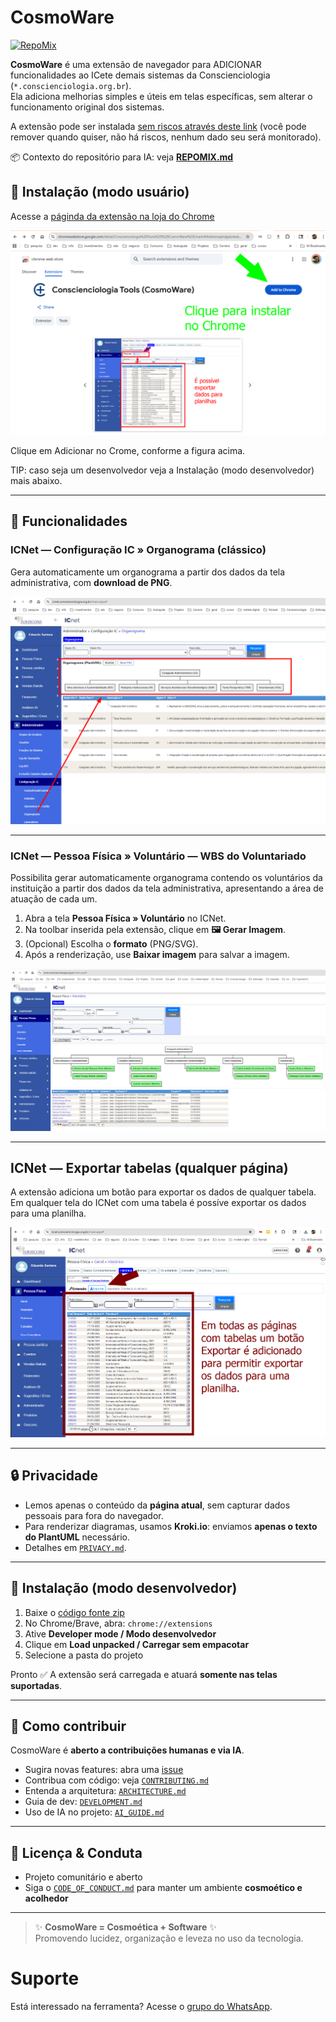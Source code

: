 # CosmoWare

[![RepoMix](https://img.shields.io/badge/RepoMix-enabled-4B8BF4)](https://repomix.com)

**CosmoWare** é uma extensão de navegador para ADICIONAR funcionalidades ao ICete demais sistemas da Conscienciologia (`*.conscienciologia.org.br`).  
Ela adiciona melhorias simples e úteis em telas específicas, sem alterar o funcionamento original dos sistemas.

A extensão pode ser instalada [sem riscos através deste link](https://chromewebstore.google.com/detail/mamilhfnkleimaphdjpkinkekdbkbacl?utm_source=item-github-readme) (você pode remover quando quiser, não há riscos, nenhum dado seu será monitorado).

📦 Contexto do repositório para IA: veja **[REPOMIX.md](./REPOMIX.md)**

## 🔧 Instalação (modo usuário)

Acesse a [páginda da extensão na loja do Chrome](https://chromewebstore.google.com/detail/mamilhfnkleimaphdjpkinkekdbkbacl?utm_source=item-github-readme)

![](doc/2025-09-17_09-27-chrome-install.png)

Clique em Adicionar no Crome, conforme a figura acima.

TIP: caso seja um desenvolvedor veja a Instalação (modo desenvolvedor) mais abaixo.

---

## 🚀 Funcionalidades

### ICNet — Configuração IC » Organograma (clássico)

Gera automaticamente um organograma a partir dos dados da tela administrativa, com **download de PNG**.

![](doc/feature-configuracoes-ic-organograma-voluntario.png)

---

### ICNet — Pessoa Física » Voluntário — **WBS do Voluntariado**

Possibilita gerar automaticamente organograma contendo os voluntários da instituição a partir dos dados da tela administrativa, apresentando a área de atuação de cada um.

1. Abra a tela **Pessoa Física » Voluntário** no ICNet.
2. Na toolbar inserida pela extensão, clique em **🖼️ Gerar Imagem**.
3. (Opcional) Escolha o **formato** (PNG/SVG).
4. Após a renderização, use **Baixar imagem** para salvar a imagem.

![](doc/feature-pessoa-fisica-voluntario.png)

---

## ICNet — Exportar tabelas (qualquer página)

A extensão adiciona um botão para exportar os dados de qualquer tabela. Em qualquer tela do ICNet com uma tabela é possíve exportar os dados para uma planilha.

![](doc/expotar-exportar-planilhas.png)

---

## 🔒 Privacidade

- Lemos apenas o conteúdo da **página atual**, sem capturar dados pessoais para fora do navegador.
- Para renderizar diagramas, usamos **Kroki.io**: enviamos **apenas o texto do PlantUML** necessário.
- Detalhes em [`PRIVACY.md`](./PRIVACY.md).

---

## 🔧 Instalação (modo desenvolvedor)

1. Baixe o [código fonte zip](https://github.com/conscienciologia/CosmoWare/releases/latest/)
2. No Chrome/Brave, abra: `chrome://extensions`
3. Ative **Developer mode / Modo desenvolvedor**
4. Clique em **Load unpacked / Carregar sem empacotar**
5. Selecione a pasta do projeto

Pronto ✅ A extensão será carregada e atuará **somente nas telas suportadas**.

---

## 🤝 Como contribuir

CosmoWare é **aberto a contribuições humanas e via IA**.

- Sugira novas features: abra uma [issue](./.github/ISSUE_TEMPLATE/feature_request.md)
- Contribua com código: veja [`CONTRIBUTING.md`](./CONTRIBUTING.md)
- Entenda a arquitetura: [`ARCHITECTURE.md`](./ARCHITECTURE.md)
- Guia de dev: [`DEVELOPMENT.md`](./DEVELOPMENT.md)
- Uso de IA no projeto: [`AI_GUIDE.md`](./AI_GUIDE.md)

---

## 📜 Licença & Conduta

- Projeto comunitário e aberto
- Siga o [`CODE_OF_CONDUCT.md`](./CODE_OF_CONDUCT.md) para manter um ambiente **cosmoético e acolhedor**

---

> ✨ **CosmoWare = Cosmoética + Software** ✨  
> Promovendo lucidez, organização e leveza no uso da tecnologia.

# Suporte

Está interessado na ferramenta? Acesse o [grupo do WhatsApp](https://chat.whatsapp.com/E27UQLdYsxFJs5PVHAWgkg?mode=ems_share_c).
